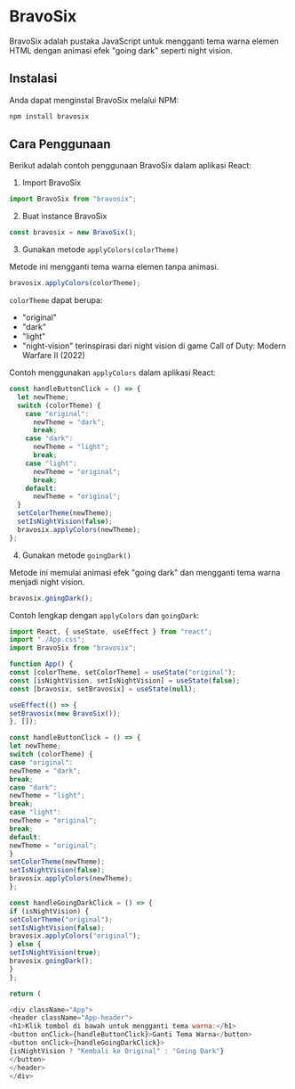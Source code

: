 # BravoSix

BravoSix adalah pustaka JavaScript untuk mengganti tema warna elemen HTML dengan animasi efek "going dark" seperti night vision.

## Instalasi

Anda dapat menginstal BravoSix melalui NPM:

```bash
npm install bravosix
```

## Cara Penggunaan

Berikut adalah contoh penggunaan BravoSix dalam aplikasi React:

1. Import BravoSix

```javascript
import BravoSix from "bravosix";
```

2. Buat instance BravoSix

```javascript
const bravosix = new BravoSix();
```

3. Gunakan metode `applyColors(colorTheme)`

Metode ini mengganti tema warna elemen tanpa animasi.

```javascript
bravosix.applyColors(colorTheme);
```

`colorTheme` dapat berupa:

- "original"
- "dark"
- "light"
- "night-vision" terinspirasi dari night vision di game Call of Duty: Modern Warfare II (2022)

Contoh menggunakan `applyColors` dalam aplikasi React:

```javascript
const handleButtonClick = () => {
  let newTheme;
  switch (colorTheme) {
    case "original":
      newTheme = "dark";
      break;
    case "dark":
      newTheme = "light";
      break;
    case "light":
      newTheme = "original";
      break;
    default:
      newTheme = "original";
  }
  setColorTheme(newTheme);
  setIsNightVision(false);
  bravosix.applyColors(newTheme);
};
```

4. Gunakan metode `goingDark()`

Metode ini memulai animasi efek "going dark" dan mengganti tema warna menjadi night vision.

```javascript
bravosix.goingDark();
```

Contoh lengkap dengan `applyColors` dan `goingDark`:

```javascript
import React, { useState, useEffect } from "react";
import "./App.css";
import BravoSix from "bravosix";

function App() {
const [colorTheme, setColorTheme] = useState("original");
const [isNightVision, setIsNightVision] = useState(false);
const [bravosix, setBravosix] = useState(null);

useEffect(() => {
setBravosix(new BravoSix());
}, []);

const handleButtonClick = () => {
let newTheme;
switch (colorTheme) {
case "original":
newTheme = "dark";
break;
case "dark":
newTheme = "light";
break;
case "light":
newTheme = "original";
break;
default:
newTheme = "original";
}
setColorTheme(newTheme);
setIsNightVision(false);
bravosix.applyColors(newTheme);
};

const handleGoingDarkClick = () => {
if (isNightVision) {
setColorTheme("original");
setIsNightVision(false);
bravosix.applyColors("original");
} else {
setIsNightVision(true);
bravosix.goingDark();
}
};

return (

<div className="App">
<header className="App-header">
<h1>Klik tombol di bawah untuk mengganti tema warna:</h1>
<button onClick={handleButtonClick}>Ganti Tema Warna</button>
<button onClick={handleGoingDarkClick}>
{isNightVision ? "Kembali ke Original" : "Going Dark"}
</button>
</header>
</div>
```
